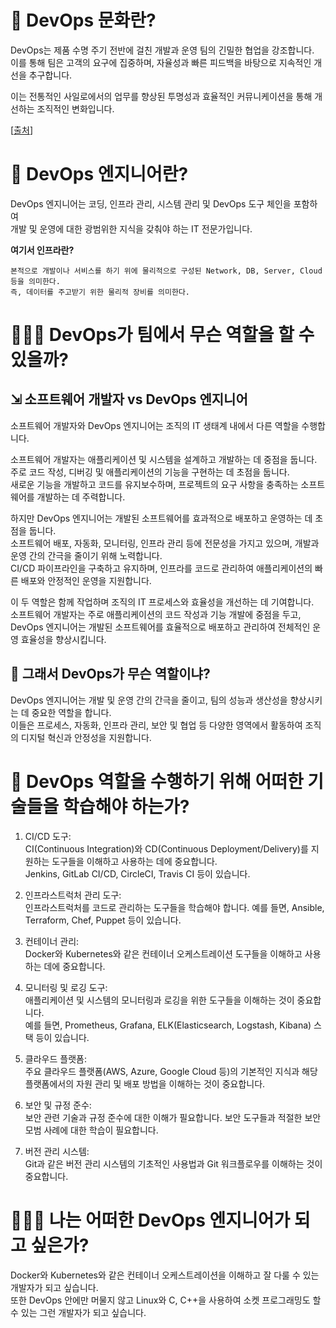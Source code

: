 # 🤔 DevOps 문화란?

DevOps는 제품 수명 주기 전반에 걸친 개발과 운영 팀의 긴밀한 협업을 강조합니다.  
이를 통해 팀은 고객의 요구에 집중하며, 자율성과 빠른 피드백을 바탕으로 지속적인 개선을 추구합니다.

이는 전통적인 사일로에서의 업무를 향상된 투명성과 효율적인 커뮤니케이션을 통해 개선하는 조직적인 변화입니다.

[<a href="https://www.atlassian.com/ko/devops/what-is-devops/devops-culture">출처</a>]

# 🤔 DevOps 엔지니어란?

DevOps 엔지니어는 코딩, 인프라 관리, 시스템 관리 및 DevOps 도구 체인을 포함하여  
개발 및 운영에 대한 광범위한 지식을 갖춰야 하는 IT 전문가입니다.

**여기서 인프라란?**

```
본적으로 개발이나 서비스를 하기 위에 물리적으로 구성된 Network, DB, Server, Cloud 등을 의미한다.
즉, 데이터를 주고받기 위한 물리적 장비를 의미한다.
```

# 🧑🏻‍💻 DevOps가 팀에서 무슨 역할을 할 수 있을까?

## ⇲ 소프트웨어 개발자 vs DevOps 엔지니어

소프트웨어 개발자와 DevOps 엔지니어는 조직의 IT 생태계 내에서 다른 역할을 수행합니다.

소프트웨어 개발자는 애플리케이션 및 시스템을 설계하고 개발하는 데 중점을 둡니다.  
주로 코드 작성, 디버깅 및 애플리케이션의 기능을 구현하는 데 초점을 둡니다.  
새로운 기능을 개발하고 코드를 유지보수하며, 프로젝트의 요구 사항을 충족하는 소프트웨어를 개발하는 데 주력합니다.

하지만 DevOps 엔지니어는 개발된 소프트웨어를 효과적으로 배포하고 운영하는 데 초점을 둡니다.  
소프트웨어 배포, 자동화, 모니터링, 인프라 관리 등에 전문성을 가지고 있으며, 개발과 운영 간의 간극을 줄이기 위해 노력합니다.  
CI/CD 파이프라인을 구축하고 유지하며, 인프라를 코드로 관리하여 애플리케이션의 빠른 배포와 안정적인 운영을 지원합니다.

이 두 역할은 함께 작업하며 조직의 IT 프로세스와 효율성을 개선하는 데 기여합니다.  
소프트웨어 개발자는 주로 애플리케이션의 코드 작성과 기능 개발에 중점을 두고,  
DevOps 엔지니어는 개발된 소프트웨어를 효율적으로 배포하고 관리하여 전체적인 운영 효율성을 향상시킵니다.

## 🤔 그래서 DevOps가 무슨 역할이냐?

DevOps 엔지니어는 개발 및 운영 간의 간극을 줄이고, 팀의 성능과 생산성을 향상시키는 데 중요한 역할을 합니다.  
이들은 프로세스, 자동화, 인프라 관리, 보안 및 협업 등 다양한 영역에서 활동하여 조직의 디지털 혁신과 안정성을 지원합니다.

# 🧐 DevOps 역할을 수행하기 위해 어떠한 기술들을 학습해야 하는가?

1. CI/CD 도구:  
   CI(Continuous Integration)와 CD(Continuous Deployment/Delivery)를 지원하는 도구들을 이해하고 사용하는 데에 중요합니다.  
   Jenkins, GitLab CI/CD, CircleCI, Travis CI 등이 있습니다.

2. 인프라스트럭처 관리 도구:  
   인프라스트럭처를 코드로 관리하는 도구들을 학습해야 합니다. 예를 들면, Ansible, Terraform, Chef, Puppet 등이 있습니다.

3. 컨테이너 관리:  
   Docker와 Kubernetes와 같은 컨테이너 오케스트레이션 도구들을 이해하고 사용하는 데에 중요합니다.

4. 모니터링 및 로깅 도구:  
   애플리케이션 및 시스템의 모니터링과 로깅을 위한 도구들을 이해하는 것이 중요합니다.  
   예를 들면, Prometheus, Grafana, ELK(Elasticsearch, Logstash, Kibana) 스택 등이 있습니다.

5. 클라우드 플랫폼:  
   주요 클라우드 플랫폼(AWS, Azure, Google Cloud 등)의 기본적인 지식과 해당 플랫폼에서의 자원 관리 및 배포 방법을 이해하는 것이 중요합니다.

6. 보안 및 규정 준수:  
   보안 관련 기술과 규정 준수에 대한 이해가 필요합니다. 보안 도구들과 적절한 보안 모범 사례에 대한 학습이 필요합니다.

7. 버전 관리 시스템:  
   Git과 같은 버전 관리 시스템의 기초적인 사용법과 Git 워크플로우를 이해하는 것이 중요합니다.

# 🧑🏻‍💻 나는 어떠한 DevOps 엔지니어가 되고 싶은가?

Docker와 Kubernetes와 같은 컨테이너 오케스트레이션을 이해하고 잘 다룰 수 있는 개발자가 되고 싶습니다.  
또한 DevOps 안에만 머물지 않고 Linux와 C, C++을 사용하여 소켓 프로그래밍도 할 수 있는 그런 개발자가 되고 싶습니다.
